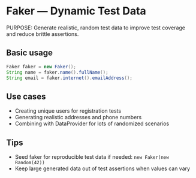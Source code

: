 # Faker — Dynamic Test Data

PURPOSE: Generate realistic, random test data to improve test coverage and reduce brittle assertions.

## Basic usage
```java
Faker faker = new Faker();
String name = faker.name().fullName();
String email = faker.internet().emailAddress();
```

## Use cases
- Creating unique users for registration tests
- Generating realistic addresses and phone numbers
- Combining with DataProvider for lots of randomized scenarios

## Tips
- Seed faker for reproducible test data if needed: `new Faker(new Random(42))`
- Keep large generated data out of test assertions when values can vary
